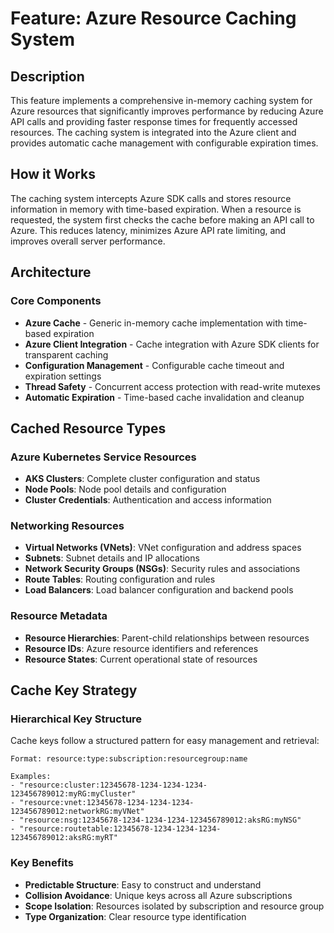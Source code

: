 # Feature: Azure Resource Caching System

## Description
This feature implements a comprehensive in-memory caching system for Azure resources that significantly improves performance by reducing Azure API calls and providing faster response times for frequently accessed resources. The caching system is integrated into the Azure client and provides automatic cache management with configurable expiration times.

## How it Works
The caching system intercepts Azure SDK calls and stores resource information in memory with time-based expiration. When a resource is requested, the system first checks the cache before making an API call to Azure. This reduces latency, minimizes Azure API rate limiting, and improves overall server performance.

## Architecture

### Core Components
- **Azure Cache** - Generic in-memory cache implementation with time-based expiration
- **Azure Client Integration** - Cache integration with Azure SDK clients for transparent caching
- **Configuration Management** - Configurable cache timeout and expiration settings
- **Thread Safety** - Concurrent access protection with read-write mutexes
- **Automatic Expiration** - Time-based cache invalidation and cleanup

## Cached Resource Types

### Azure Kubernetes Service Resources
- **AKS Clusters**: Complete cluster configuration and status
- **Node Pools**: Node pool details and configuration
- **Cluster Credentials**: Authentication and access information

### Networking Resources
- **Virtual Networks (VNets)**: VNet configuration and address spaces
- **Subnets**: Subnet details and IP allocations
- **Network Security Groups (NSGs)**: Security rules and associations
- **Route Tables**: Routing configuration and rules
- **Load Balancers**: Load balancer configuration and backend pools

### Resource Metadata
- **Resource Hierarchies**: Parent-child relationships between resources
- **Resource IDs**: Azure resource identifiers and references
- **Resource States**: Current operational state of resources

## Cache Key Strategy

### Hierarchical Key Structure
Cache keys follow a structured pattern for easy management and retrieval:

```
Format: resource:type:subscription:resourcegroup:name

Examples:
- "resource:cluster:12345678-1234-1234-1234-123456789012:myRG:myCluster"
- "resource:vnet:12345678-1234-1234-1234-123456789012:networkRG:myVNet"
- "resource:nsg:12345678-1234-1234-1234-123456789012:aksRG:myNSG"
- "resource:routetable:12345678-1234-1234-1234-123456789012:aksRG:myRT"
```

### Key Benefits
- **Predictable Structure**: Easy to construct and understand
- **Collision Avoidance**: Unique keys across all Azure subscriptions
- **Scope Isolation**: Resources isolated by subscription and resource group
- **Type Organization**: Clear resource type identification
